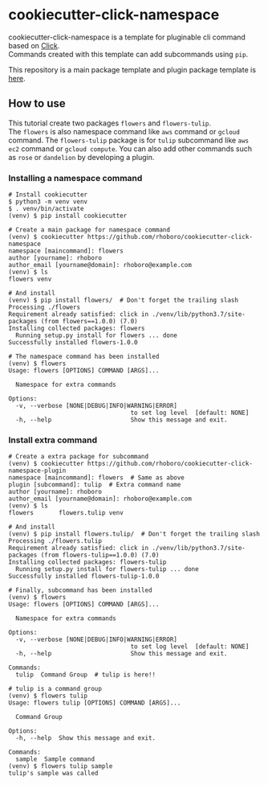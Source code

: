 # cookiecutter-click-namespace

cookiecutter-click-namespace is a template for pluginable cli command based on [Click](https://palletsprojects.com/p/click/).  
Commands created with this template can add subcommands using `pip`.

This repository is a main package template and plugin package template is [here](https://github.com/rhoboro/cookiecutter-click-namespace-plugin).

## How to use

This tutorial create two packages `flowers` and `flowers-tulip`.  
The `flowers` is also namespace command like `aws` command or `gcloud` command.
The `flowers-tulip` package is for `tulip` subcommand like `aws ec2` command or `gcloud compute`.
You can also add other commands such as `rose` or `dandelion` by developing a plugin.

### Installing a namespace command

```shell
# Install cookiecutter
$ python3 -m venv venv
$ . venv/bin/activate
(venv) $ pip install cookiecutter

# Create a main package for namespace command
(venv) $ cookiecutter https://github.com/rhoboro/cookiecutter-click-namespace
namespace [maincommand]: flowers
author [yourname]: rhoboro
author_email [yourname@domain]: rhoboro@example.com
(venv) $ ls
flowers venv

# And install
(venv) $ pip install flowers/  # Don't forget the trailing slash
Processing ./flowers
Requirement already satisfied: click in ./venv/lib/python3.7/site-packages (from flowers==1.0.0) (7.0)
Installing collected packages: flowers
  Running setup.py install for flowers ... done
Successfully installed flowers-1.0.0

# The namespace command has been installed
(venv) $ flowers
Usage: flowers [OPTIONS] COMMAND [ARGS]...

  Namespace for extra commands

Options:
  -v, --verbose [NONE|DEBUG|INFO|WARNING|ERROR]
                                  to set log level  [default: NONE]
  -h, --help                      Show this message and exit.
```

### Install extra command

```shell
# Create a extra package for subcommand
(venv) $ cookiecutter https://github.com/rhoboro/cookiecutter-click-namespace-plugin
namespace [maincommand]: flowers  # Same as above
plugin [subcommand]: tulip  # Extra command name
author [yourname]: rhoboro
author_email [yourname@domain]: rhoboro@example.com
(venv) $ ls
flowers       flowers.tulip venv

# And install
(venv) $ pip install flowers.tulip/  # Don't forget the trailing slash
Processing ./flowers.tulip
Requirement already satisfied: click in ./venv/lib/python3.7/site-packages (from flowers-tulip==1.0.0) (7.0)
Installing collected packages: flowers-tulip
  Running setup.py install for flowers-tulip ... done
Successfully installed flowers-tulip-1.0.0

# Finally, subcommand has been installed
(venv) $ flowers
Usage: flowers [OPTIONS] COMMAND [ARGS]...

  Namespace for extra commands

Options:
  -v, --verbose [NONE|DEBUG|INFO|WARNING|ERROR]
                                  to set log level  [default: NONE]
  -h, --help                      Show this message and exit.

Commands:
  tulip  Command Group  # tulip is here!!

# tulip is a command group
(venv) $ flowers tulip
Usage: flowers tulip [OPTIONS] COMMAND [ARGS]...

  Command Group

Options:
  -h, --help  Show this message and exit.

Commands:
  sample  Sample command
(venv) $ flowers tulip sample
tulip's sample was called
```
